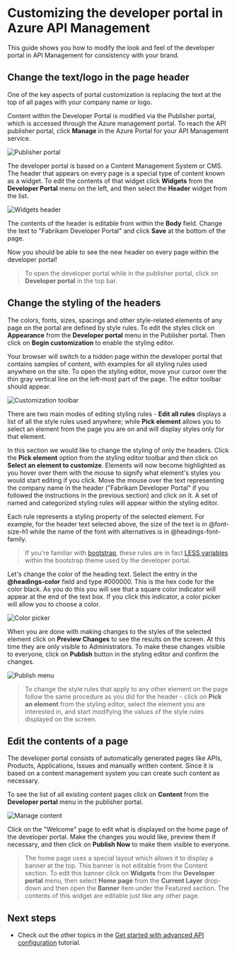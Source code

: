 <properties
	pageTitle="Customizing the developer portal in Azure API Management"
	description="Customizing the developer portal in Azure API Management."
	services="api-management"
	documentationCenter=""
	authors="steved0x"
	manager="dwrede"
	editor=""/>

<tags
	ms.service="api-management"
	ms.workload="mobile"
	ms.tgt_pltfrm="na"
	ms.devlang="na"
	ms.topic="get-started-article" 
	ms.date="03/10/2015"
	ms.author="sdanie"/>

# Customizing the developer portal in Azure API Management

This guide shows you how to modify the look and feel of the developer portal in API Management for consistency with your brand.

## <a name="change-page-headers"> </a>Change the text/logo in the page header

One of the key aspects of portal customization is replacing the text at the top of all pages with your company name or logo.

Content within the Developer Portal is modified via the Publisher portal, which is accessed through the Azure management portal. To reach the API publisher portal, click **Manage** in the Azure Portal for your API Management service.

![Publisher portal][api-management-management-console]

The developer portal is based on a Content Management System or CMS. The header that appears on every page is a special type of content known as a widget. To edit the contents of that widget click **Widgets** from the **Developer Portal** menu on the left, and then select the **Header** widget from the list.

![Widgets header][api-management-widgets-header]

The contents of the header is editable from within the **Body** field. Change the text to "Fabrikam Developer Portal" and click **Save** at the bottom of the page.

Now you should be able to see the new header on every page within the developer portal!

> To open the developer portal while in the publisher portal, click on **Developer portal** in the top bar.

## <a name="change-headers-styling"> </a>Change the styling of the headers

The colors, fonts, sizes, spacings and other style-related elements of any page on the portal are defined by style rules. To edit the styles click on **Appearance** from the **Developer portal** menu in the Publisher portal. Then click on **Begin customization** to enable the styling editor.

Your browser will switch to a hidden page within the developer portal that contains samples of content, with examples for all styling rules used anywhere on the site. To open the styling editor, move your cursor over the thin gray vertical line on the left-most part of the page. The editor toolbar should appear.

![Customization toolbar][api-management-customization-toolbar]

There are two main modes of editing styling rules - **Edit all rules** displays a list of all the style rules used anywhere; while **Pick element** allows you to select an element from the page you are on and will display styles only for that element.

In this section we would like to change the styling of only the headers. Click the **Pick element** option from the styling editor toolbar and then click on **Select an element to customize**. Elements will now become highlighted as you hover over them with the mouse to signify what element's styles you would start editing if you click. Move the mouse over the text representing the company name in the header ("Fabrikam Developer Portal" if you followed the instructions in the previous section) and click on it. A set of named and categorized styling rules will appear within the styling editor.

Each rule represents a styling property of the selected element. For example, for the header text selected above, the size of the text is in @font-size-h1 while the name of the font with alternatives is in @headings-font-family.

> If you're familiar with [bootstrap][], these rules are in fact [LESS variables][] within the bootstrap theme used by the developer portal.

Let's change the color of the heading text. Select the entry in the **@headings-color** field and type #000000. This is the hex code for the color black. As you do this you will see that a square color indicator will appear at the end of the text box. If you click this indicator, a color picker will allow you to choose a color.

![Color picker][api-management-customization-toolbar-color-picker]

When you are done with making changes to the styles of the selected element click on **Preview Changes** to see the results on the screen. At this time they are only visible to Administrators. To make these changes visible to everyone, click on **Publish** button in the styling editor and confirm the changes.

![Publish menu][api-management-customization-toolbar-publish-form]

> To change the style rules that apply to any other element on the page follow the same procedure as you did for the header - click on **Pick an element** from the styling editor, select the element you are interested in, and start modifying the values of the style rules displayed on the screen.

## <a name="edit-page-contents"> </a>Edit the contents of a page

The developer portal consists of automatically generated pages like APIs, Products, Applications, Issues and manually written content. Since it is based on a content management system you can create such content as necessary.

To see the list of all existing content pages click on **Content** from the **Developer portal** menu in the publisher portal.

![Manage content][api-management-customization-manage-content]

Click on the "Welcome" page to edit what is displayed on the home page of the developer portal. Make the changes you would like, preview them if necessary, and then click on **Publish Now** to make them visible to everyone.

> The home page uses a special layout which allows it to display a banner at the top. This banner is not editable from the Content section. To edit this banner click on **Widgets** from the **Developer portal** menu, then select **Home page** from the **Current Layer** drop-down and then open the **Banner** item under the Featured section. The contents of this widget are editable just like any other page.

## <a name="next-steps"> </a>Next steps

-	Check out the other topics in the [Get started with advanced API configuration][] tutorial.

[Change the text/logo in the page headers]: #change-page-headers
[Change the styling of the headers]: #change-headers-styling
[Edit the contents of a page]: #edit-page-contents
[Next steps]: #next-steps

[Management Portal]: https://manage.windowsazure.com/

[api-management-management-console]: ./media/api-management-customize-portal/api-management-management-console.png
[api-management-widgets-header]: ./media/api-management-customize-portal/api-management-widgets-header.png
[api-management-customization-toolbar]: ./media/api-management-customize-portal/api-management-customization-toolbar.png
[api-management-customization-toolbar-color-picker]: ./media/api-management-customize-portal/api-management-customization-toolbar-color-picker.png
[api-management-customization-toolbar-publish-form]: ./media/api-management-customize-portal/api-management-customization-toolbar-publish-form.png
[api-management-customization-manage-content]: ./media/api-management-customize-portal/api-management-customization-manage-content.png


[Get started with advanced API configuration]: api-management-get-started-advanced.md
[bootstrap]: http://getbootstrap.com/
[LESS variables]: http://getbootstrap.com/css/
 